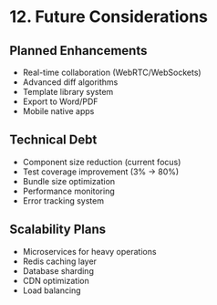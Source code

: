 # 12. Future Considerations

## Planned Enhancements
- Real-time collaboration (WebRTC/WebSockets)
- Advanced diff algorithms
- Template library system
- Export to Word/PDF
- Mobile native apps

## Technical Debt
- Component size reduction (current focus)
- Test coverage improvement (3% → 80%)
- Bundle size optimization
- Performance monitoring
- Error tracking system

## Scalability Plans
- Microservices for heavy operations
- Redis caching layer
- Database sharding
- CDN optimization
- Load balancing
